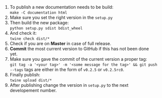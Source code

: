1. To publish a new documentation needs to be build:\
`make -C documentation html`
2. Make sure you set the right version in the `setup.py`
3. Then build the new package:\
`python setup.py sdist bdist_wheel`
4. And check it:\
`twine check dist/*`
5. Check if you are on **Master** in case of full release.
6. **Commit** the most current version to GitHub if this has not been done yet.
7. Make sure you gave the commit of the current version a proper tag:\
`git tag -a '<your tag>' -m '<some message for the tag>' && git push --tags`
tags are either in the form of `v0.2.5` or `v0.2.5rc0`.
8. Finally publish:\
`twine upload dist/*`
9. After publishing change the version in `setup.py` to the next developement number.
